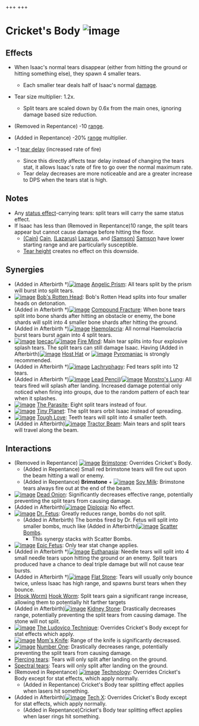 +++
+++

 # Cricket's Body ![image](/image/Cricket%27s_Body.png) 

Effects
---------


* When Isaac's normal tears disappear (either from hitting the ground or hitting something else), they spawn 4 smaller tears.
	+ Each smaller tear deals half of Isaac's normal [damage](/wiki/Damage "Damage").
* Tear size multiplier: 1.2x.
	+ Split tears are scaled down by 0.6x from the main ones, ignoring damage based size reduction.
* (Removed in Repentance) -10 [range](/wiki/Range "Range").
* (Added in Repentance) -20% [range](/wiki/Range "Range") multiplier.


* -1 [tear delay](/wiki/Tear_delay "Tear delay") (increased rate of fire)
	+ Since this directly affects tear delay instead of changing the tears stat, it allows Isaac's rate of fire to go over the normal maximum rate.
	+ Tear delay decreases are more noticeable and are a greater increase to DPS when the tears stat is high.


  




Notes
-------


* Any [status effect](/wiki/Status_effect "Status effect")-carrying tears: split tears will carry the same status effect.
* If Isaac has less than (Removed in Repentance)10 range, the split tears appear but cannot cause damage before hitting the floor.
	+ [(Cain)](/wiki/Cain "Cain") [Cain](/wiki/Cain "Cain"),  [(Lazarus)](/wiki/Lazarus "Lazarus") [Lazarus](/wiki/Lazarus "Lazarus"), and  [(Samson)](/wiki/Samson "Samson") [Samson](/wiki/Samson "Samson") have lower starting range and are particularly susceptible.
	+ [Tear height](/wiki/Tear_height "Tear height") creates no effect on this downside.


Synergies
-----------


* (Added in Afterbirth †)[![image](/image/Angelic_Prism.png)](/wiki/Angelic_Prism "Angelic Prism") [Angelic Prism](/wiki/Angelic_Prism "Angelic Prism"): All tears split by the prism will burst into split tears.
* [![image](/image/Bob%27s_Rotten_Head.png)](/wiki/Bob%27s_Rotten_Head "Bob's Rotten Head") [Bob's Rotten Head](/wiki/Bob%27s_Rotten_Head "Bob's Rotten Head"): Bob's Rotten Head splits into four smaller heads on detonation.
* (Added in Afterbirth †)[![image](/image/Compound_Fracture.png)](/wiki/Compound_Fracture "Compound Fracture") [Compound Fracture](/wiki/Compound_Fracture "Compound Fracture"): When bone tears split into bone shards after hitting an obstacle or enemy, the bone shards will split into 4 smaller bone shards after hitting the ground.
* (Added in Afterbirth †)[![image](/image/Haemolacria.png)](/wiki/Haemolacria "Haemolacria") [Haemolacria](/wiki/Haemolacria "Haemolacria"): All normal Haemolacria burst tears burst again into 4 split tears.
* [![image](/image/Ipecac.png)](/wiki/Ipecac "Ipecac") [Ipecac](/wiki/Ipecac "Ipecac")/[![image](/image/Fire_Mind.png)](/wiki/Fire_Mind "Fire Mind") [Fire Mind](/wiki/Fire_Mind "Fire Mind"): Main tear splits into four explosive splash tears. The split tears can still damage Isaac. Having (Added in Afterbirth)[![image](/image/Host_Hat.png)](/wiki/Host_Hat "Host Hat") [Host Hat](/wiki/Host_Hat "Host Hat") or [![image](/image/Pyromaniac.png)](/wiki/Pyromaniac "Pyromaniac") [Pyromaniac](/wiki/Pyromaniac "Pyromaniac") is strongly recommended.
* (Added in Afterbirth †)[![image](/image/Lachryphagy.png)](/wiki/Lachryphagy "Lachryphagy") [Lachryphagy](/wiki/Lachryphagy "Lachryphagy"): Fed tears split into 12 tears.
* (Added in Afterbirth †)[![image](/image/Lead_Pencil.png)](/wiki/Lead_Pencil "Lead Pencil") [Lead Pencil](/wiki/Lead_Pencil "Lead Pencil")/[![image](/image/Monstro%27s_Lung.png)](/wiki/Monstro%27s_Lung "Monstro's Lung") [Monstro's Lung](/wiki/Monstro%27s_Lung "Monstro's Lung"): All tears fired will splash after landing. Increased damage potential only noticed when firing into groups, due to the random pattern of each tear when it splashes.
* [![image](/image/The_Parasite.png)](/wiki/The_Parasite "The Parasite") [The Parasite](/wiki/The_Parasite "The Parasite"): Eight split tears instead of four.
* [![image](/image/Tiny_Planet.png)](/wiki/Tiny_Planet "Tiny Planet") [Tiny Planet](/wiki/Tiny_Planet "Tiny Planet"): The split tears orbit Isaac instead of spreading.
* [![image](/image/Tough_Love.png)](/wiki/Tough_Love "Tough Love") [Tough Love](/wiki/Tough_Love "Tough Love"): Teeth tears will split into 4 smaller teeth.
* (Added in Afterbirth)[![image](/image/Tractor_Beam.png)](/wiki/Tractor_Beam "Tractor Beam") [Tractor Beam](/wiki/Tractor_Beam "Tractor Beam"): Main tears and split tears will travel along the beam.


Interactions
--------------


* (Removed in Repentance) [![image](/image/Brimstone.png)](/wiki/Brimstone "Brimstone") [Brimstone](/wiki/Brimstone "Brimstone"): Overrides Cricket's Body.
	+ (Added in Repentance) Small red brimstone tears will fire out upon the beam hitting a wall or enemy.
	+ (Added in Repentance) **Brimstone** + [![image](/image/Soy_Milk.png)](/wiki/Soy_Milk "Soy Milk") [Soy Milk](/wiki/Soy_Milk "Soy Milk"): Brimstone tears always fire out at the end of the beam.
* [![image](/image/Dead_Onion.png)](/wiki/Dead_Onion "Dead Onion") [Dead Onion](/wiki/Dead_Onion "Dead Onion"): Significantly decreases effective range, potentially preventing the split tears from causing damage.
* (Added in Afterbirth)[![image](/image/Diplopia.png)](/wiki/Diplopia "Diplopia") [Diplopia](/wiki/Diplopia "Diplopia"): No effect.
* [![image](/image/Dr._Fetus.png)](/wiki/Dr._Fetus "Dr. Fetus") [Dr. Fetus](/wiki/Dr._Fetus "Dr. Fetus"): Greatly reduces range, bombs do not split.
	+ (Added in Afterbirth) The bombs fired by Dr. Fetus will split into smaller bombs, much like (Added in Afterbirth)[![image](/image/Scatter_Bombs.png)](/wiki/Scatter_Bombs "Scatter Bombs") [Scatter Bombs](/wiki/Scatter_Bombs "Scatter Bombs").
		- This synergy stacks with Scatter Bombs.
* [![image](/image/Epic_Fetus.png)](/wiki/Epic_Fetus "Epic Fetus") [Epic Fetus](/wiki/Epic_Fetus "Epic Fetus"): Only tear stat change applies.
* (Added in Afterbirth †)[![image](/image/Euthanasia.png)](/wiki/Euthanasia "Euthanasia") [Euthanasia](/wiki/Euthanasia "Euthanasia"): Needle tears will split into 4 small needle tears upon hitting the ground or an enemy. Split tears produced have a chance to deal triple damage but will not cause tear bursts.
* (Added in Afterbirth †)[![image](/image/Flat_Stone.png)](/wiki/Flat_Stone "Flat Stone") [Flat Stone](/wiki/Flat_Stone "Flat Stone"): Tears will usually only bounce twice, unless Isaac has high range, and spawns burst tears when they bounce.
* [(Hook Worm)](/wiki/Hook_Worm "Hook Worm") [Hook Worm](/wiki/Hook_Worm "Hook Worm"): Split tears gain a significant range increase, allowing them to potentially hit farther targets
* (Added in Afterbirth)[![image](/image/Kidney_Stone.png)](/wiki/Kidney_Stone "Kidney Stone") [Kidney Stone](/wiki/Kidney_Stone "Kidney Stone"): Drastically decreases range, potentially preventing the split tears from causing damage. The stone will not split.
* [![image](/image/The_Ludovico_Technique.png)](/wiki/The_Ludovico_Technique "The Ludovico Technique") [The Ludovico Technique](/wiki/The_Ludovico_Technique "The Ludovico Technique"): Overrides Cricket's Body except for stat effects which apply.
* [![image](/image/Mom%27s_Knife.png)](/wiki/Mom%27s_Knife "Mom's Knife") [Mom's Knife](/wiki/Mom%27s_Knife "Mom's Knife"): Range of the knife is significantly decreased.
* [![image](/image/Number_One.png)](/wiki/Number_One "Number One") [Number One](/wiki/Number_One "Number One"): Drastically decreases range, potentially preventing the split tears from causing damage.
* [Piercing tears](/wiki/Piercing_tears "Piercing tears"): Tears will only split after landing on the ground.
* [Spectral tears](/wiki/Spectral_tears "Spectral tears"): Tears will only split after landing on the ground.
* (Removed in Repentance) [![image](/image/Technology.png)](/wiki/Technology "Technology") [Technology](/wiki/Technology "Technology"): Overrides Cricket's Body except for stat effects, which apply normally.
	+ (Added in Repentance) Cricket's Body tear splitting effect applies when lasers hit something.
* (Added in Afterbirth)[![image](/image/Tech_X.png)](/wiki/Tech_X "Tech X") [Tech X](/wiki/Tech_X "Tech X"): Overrides Cricket's Body except for stat effects, which apply normally.
	+ (Added in Repentance)Cricket's Body tear splitting effect applies when laser rings hit something.


